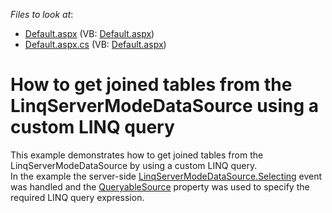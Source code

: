 <!-- default file list -->
*Files to look at*:

* [Default.aspx](./CS/WebSite/Default.aspx) (VB: [Default.aspx](./VB/WebSite/Default.aspx))
* [Default.aspx.cs](./CS/WebSite/Default.aspx.cs) (VB: [Default.aspx](./VB/WebSite/Default.aspx))
<!-- default file list end -->
# How to get joined tables from the LinqServerModeDataSource using a custom LINQ query


<p>This example demonstrates how to get joined tables from the LinqServerModeDataSource by using a custom LINQ query. <br />
In the example the server-side <a href="http://documentation.devexpress.com/#AspNet/DevExpressDataLinqLinqServerModeDataSource_Selectingtopic"><u>LinqServerModeDataSource.Selecting</u></a> event was handled and the <a href="http://documentation.devexpress.com/#CoreLibraries/DevExpressDataLinqLinqServerModeSource_QueryableSourcetopic"><u>QueryableSource</u></a> property was used to specify the required LINQ query expression.</p><br />


<br/>



